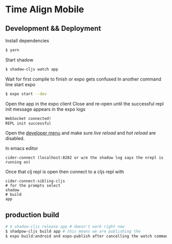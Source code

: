 # Time Align Mobile

## Development && Deployment
Install dependencies
```bash
$ yarn
```
Start shadow
```bash
$ shadow-cljs watch app
```
Wait for first compile to finish or expo gets confused
In another command line start expo
```bash
$ expo start --dev
```
Open the app in the expo client
Close and re-open until the successful repl init message appears in the expo logs
```bash
WebSocket connected!
REPL init successful
```
Open the [developer menu](https://docs.expo.io/versions/latest/workflow/development-mode/#showing-the-developer-menu) and make sure *live reload* and *hot reload* are disabled.

In emacs editor
```
cider-connect (localhost:8202 or w/e the shadow log says the nrepl is running on)
```
Once that clj repl is open then connect to a cljs repl with
```
cider-connect-sibling-cljs
# for the prompts select
shadow
# build
app
```


## production build
```bash
# $ shadow-cljs release app # doesn't work right now
$ shadpow-cljs build app # this means we are publishing the
$ expo build:android and expo-publish after cancelling the watch command
```
